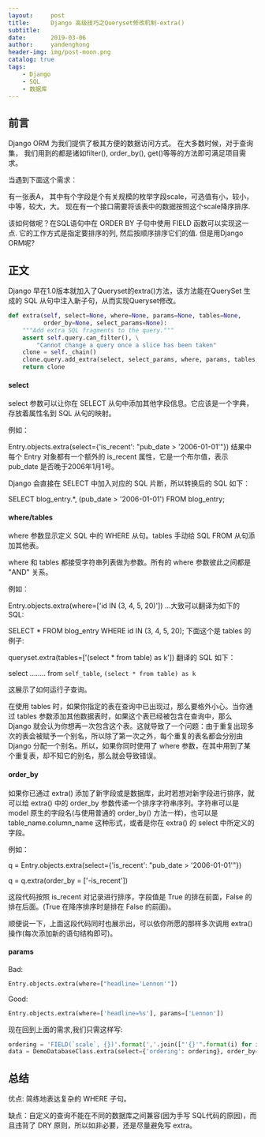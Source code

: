 ```yaml
---
layout:     post
title:      Django 高级技巧之Queryset修改机制-extra()
subtitle:   
date:       2019-03-06
author:     yandenghong
header-img: img/post-moon.png
catalog: true
tags:
    - Django
    - SQL
    - 数据库
---
```


## 前言
Django ORM 为我们提供了极其方便的数据访问方式。 在大多数时候，对于查询集，
我们用到的都是诸如filter(), order_by(), get()等等的方法即可满足项目需求。

当遇到下面这个需求：

有一张表A， 其中有个字段是个有关规模的枚举字段scale，可选值有小，较小，中等，较大，大。
现在有一个接口需要将该表中的数据按照这个scale降序排序.

该如何做呢？在SQL语句中在 ORDER BY 子句中使用 FIELD 函数可以实现这一点. 它的工作方式是指定要排序的列, 然后按顺序排序它们的值.
但是用Django ORM呢?

## 正文

Django 早在1.0版本就加入了Queryset的extra()方法，该方法能在QuerySet 生成的 SQL 从句中注入新子句，从而实现Queryset修改。

```python
def extra(self, select=None, where=None, params=None, tables=None,
          order_by=None, select_params=None):
    """Add extra SQL fragments to the query."""
    assert self.query.can_filter(), \
        "Cannot change a query once a slice has been taken"
    clone = self._chain()
    clone.query.add_extra(select, select_params, where, params, tables, order_by)
    return clone
```
#### select

select 参数可以让你在 SELECT 从句中添加其他字段信息。它应该是一个字典，存放着属性名到 SQL 从句的映射。

例如：

Entry.objects.extra(select={'is_recent': "pub_date > '2006-01-01'"})
结果中每个 Entry 对象都有一个额外的 is_recent 属性，它是一个布尔值，表示 pub_date 是否晚于2006年1月1号。

Django 会直接在 SELECT 中加入对应的 SQL 片断，所以转换后的 SQL 如下：

SELECT blog_entry.*, (pub_date > '2006-01-01')
FROM blog_entry;

#### where/tables

where 参数显示定义 SQL 中的 WHERE 从句。tables 手动给 SQL FROM 从句添加其他表。

where 和 tables 都接受字符串列表做为参数。所有的 where 参数彼此之间都是 "AND" 关系。

例如：

Entry.objects.extra(where=['id IN (3, 4, 5, 20)'])
...大致可以翻译为如下的 SQL:

SELECT * FROM blog_entry WHERE id IN (3, 4, 5, 20);
下面这个是 tables 的例子:

queryset.extra(tables=['(select * from table) as k'])
翻译的 SQL 如下：

select ........ from `self_table`, `(select * from table) as k`

这展示了如何运行子查询。

在使用 tables 时，如果你指定的表在查询中已出现过，那么要格外小心。当你通过 tables 参数添加其他数据表时，如果这个表已经被包含在查询中，那么 Django 就会认为你想再一次包含这个表。这就导致了一个问题：由于重复出现多次的表会被赋予一个别名，所以除了第一次之外，每个重复的表名都会分别由 Django 分配一个别名。所以，如果你同时使用了 where 参数，在其中用到了某个重复表，却不知它的别名，那么就会导致错误。

#### order_by

如果你已通过 extra() 添加了新字段或是数据库，此时若想对新字段进行排序，就可以给 extra() 中的 order_by 参数传递一个排序字符串序列。字符串可以是 model 原生的字段名(与使用普通的 order_by() 方法一样)，也可以是 table_name.column_name 这种形式，或者是你在 extra() 的 select 中所定义的字段。

例如：

q = Entry.objects.extra(select={'is_recent': "pub_date > '2006-01-01'"})

q = q.extra(order_by = ['-is_recent'])

这段代码按照 is_recent 对记录进行排序，字段值是 True 的排在前面，False 的排在后面。(True 在降序排序时是排在 False 的前面)。

顺便说一下，上面这段代码同时也展示出，可以依你所愿的那样多次调用 extra() 操作(每次添加新的语句结构即可)。

#### params
Bad:
```python
Entry.objects.extra(where=["headline='Lennon'"])
```

Good:
```python
Entry.objects.extra(where=['headline=%s'], params=['Lennon'])
```

现在回到上面的需求,我们只需这样写:
```python
ordering = 'FIELD(`scale`, {})'.format(','.join(["'{}'".format(i) for i in ["低", "较低", "中", "较高", "高"]]))
data = DemoDatabaseClass.extra(select={'ordering': ordering}, order_by=('-ordering',))
```

## 总结
优点: 简练地表达复杂的 WHERE 子句。

缺点：自定义的查询不能在不同的数据库之间兼容(因为手写 SQL代码的原因)，而且违背了 DRY 原则，所以如非必要，还是尽量避免写 extra。
